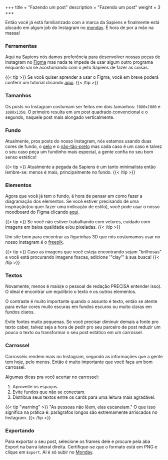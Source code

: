 +++
title = "Fazendo um post"
description = "Fazendo um post"
weight = 3
+++

Então você já está familiarizado com a marca da Sapiens e finalmente está alocado em algum job do Instagram no [monday](https://sapienstj.monday.com). É hora de por a mão na massa!

### Ferramentas

Aqui na Sapiens nós damos preferência para desenvolver nossas peças de Instagram no [Figma](https://www.figma.com) mas nada te impede de usar algum outro programa enquanto vai se acostumando com o jeito Sapiens de fazer as coisas.

{{< tip  >}}
Se você quiser aprender a usar o Figma, você em breve poderá conferir um tutorial clicando [aqui](../figma/#tutorial).
{{< /tip >}}

### Tamanhos

Os posts no Instagram costumam ser feitos em dois tamanhos: `1080x1080` e `1080x1350`. O primeiro resulta em um post quadrado convencional e o segundo, naquele post mais alongado verticalmente.

### Fundo

Atualmente, pros posts do nosso Instagram, nós estamos usando duas cores de fundo, o [gelo](../a-marca#as-cores) e o [não-tão-preto](../a-marca#as-cores) mas cada caso é um caso e talvez o seu caso peça um fundinho mais especial, a gente confia no seu bom senso estético!

{{< tip  >}}
Atualmente a pegada da Sapiens é um tanto minimalista então lembre-se: menos é mais, principalmente no fundo.
{{< /tip >}}

### Elementos

Agora que você já tem o fundo, é hora de pensar em como fazer a diagramação dos elementos. Se você estiver precisando de uma inspiração(ou quer fazer uma indicação de estilo), você pode usar o nosso moodboard do Figma clicando [aqui](https://www.figma.com/file/Y2yM4nu8nDALl0CwFXc5yC/Moodboard?node-id=0%3A1).

{{< tip  >}}
Se você não estiver trabalhando com vetores, cuidado com imagens em baixa qualidade e/ou pixeladas.
{{< /tip >}}

Um site bom para encontrar as figurinhas 3D que nós costumamos usar no nosso instagram é o [freepik](https://www.freepik.com/).

{{< tip >}}
Caso as imagens que você esteja encontrando sejam "brilhosas" e você está procurando imagens foscas, adicione '"clay"' à sua busca!
{{< /tip >}}

### Textos

Novamente, menos é mais(e o pessoal de redação PRECISA entender isso). O ideal é encontrar um equilíbrio o texto e os outros elementos. 

O contraste é muito importante quando o assunto é texto, então se atente para evitar cores muito escuras em fundos escuros ou muito claras em fundos claros.

Evite fontes muito pequenas. Se você precisar diminuir demais a fonte pro texto caber, talvez seja a hora de pedir pro seu parceiro de post reduzir um pouco o texto ou transformar o seu post estático em um carrossel.

### Carrossel

Carrosséis rendem mais no Instagram, segundo as informações que a gente tem hoje, pelo menos. Então é muito importante que você faça um bom carrossel.

Algumas dicas pra você acertar no carrossel:
1. Aproveite os espaços.
2. Evite fundos que não se conectam.
3. Distribua seus textos entre os cards para uma leitura mais agradável.

{{< tip "warning" >}}
"As pessoas não lêem, elas escaneiam." O que isso significa na prática é: parágrafos longos são extremamente arriscados no Instagram.
{{< /tip >}}

### Exportando

Para exportar o seu post, selecione os frames dele e procure pela aba Export na barra lateral direita. Certifique-se que o formato está em PNG e clique em `Export`. Aí é só subir no [Monday](https://sapienstj.monday.com).